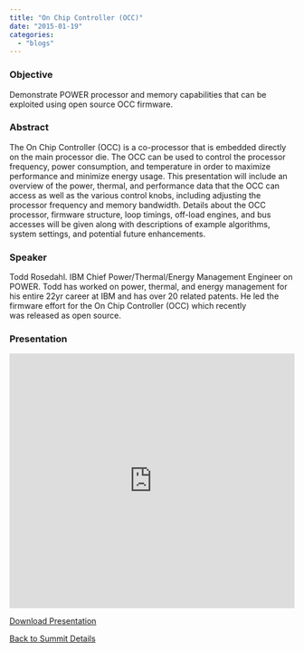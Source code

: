 ```yaml
---
title: "On Chip Controller (OCC)"
date: "2015-01-19"
categories: 
  - "blogs"
---
```


### Objective

Demonstrate POWER processor and memory capabilities that can be exploited using open source OCC firmware.

### Abstract

The On Chip Controller (OCC) is a co-processor that is embedded directly on the main processor die. The OCC can be used to control the processor frequency, power consumption, and temperature in order to maximize performance and minimize energy usage. This presentation will include an overview of the power, thermal, and performance data that the OCC can access as well as the various control knobs, including adjusting the processor frequency and memory bandwidth. Details about the OCC processor, firmware structure, loop timings, off-load engines, and bus accesses will be given along with descriptions of example algorithms, system settings, and potential future enhancements.

### Speaker

Todd Rosedahl. IBM Chief Power/Thermal/Energy Management Engineer on POWER. Todd has worked on power, thermal, and energy management for his entire 22yr career at IBM and has over 20 related patents. He led the firmware effort for the On Chip Controller (OCC) which recently was released as open source.

### Presentation

<iframe src="https://openpowerfoundation.org/wp-content/uploads/2015/03/RosedahlTodd_OPFS2015_IBM_-031615.pdf" width="100%" height="450" frameborder="0"></iframe>

 [Download Presentation](https://openpowerfoundation.org/wp-content/uploads/2015/03/RosedahlTodd_OPFS2015_IBM_-031615.pdf)

[Back to Summit Details](javascript:history.back())
